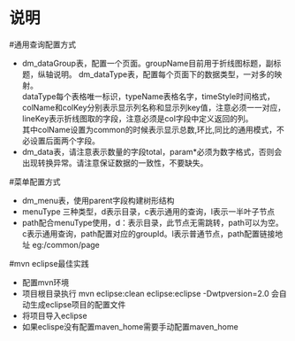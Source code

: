 说明
=====
#通用查询配置方式
* dm_dataGroup表，配置一个页面。groupName目前用于折线图标题，副标题，纵轴说明。
        dm_dataType表，配置每个页面下的数据类型，一对多的映射。<br/>
        dataType每个表格唯一标识，typeName表格名字，timeStyle时间格式，colName和colKey分别表示显示列名称和显示列key值，注意必须一一对应，lineKey表示折线图取的字段，注意必须是col字段中定义返回的列。<br/>
        其中colName设置为common的时候表示显示总数,环比,同比的通用模式，不必设置后面两个字段。
* dm_data表，请注意表示数量的字段total，param*必须为数字格式，否则会出现转换异常。请注意保证数据的一致性，不要缺失。

#菜单配置方式
* dm_menu表，使用parent字段构建树形结构
* menuType 三种类型，d表示目录，c表示通用的查询，l表示一半叶子节点
* path配合menuType使用，d：表示目录，此节点无需跳转，path可以为空。c表示通用查询，path配置对应的groupId。l表示普通节点，path配置链接地址 eg:/common/page

#mvn eclipse最佳实践
* 配置mvn环境
* 项目根目录执行 mvn eclipse:clean eclipse:eclipse -Dwtpversion=2.0 会自动生成eclipse项目的配置文件
* 将项目导入eclipse
* 如果eclispe没有配置maven_home需要手动配置maven_home